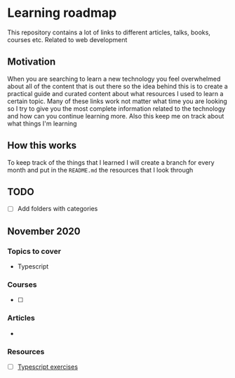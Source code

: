 # Learning roadmap

This repository contains a lot of links to different articles, talks, books, courses etc. Related to web development

## Motivation

When you are searching to learn a new technology you feel overwhelmed about all of the content that is out there so the idea behind this is to create a practical guide and curated content about what resources I used to learn a certain topic. Many of these links work not matter what time you are looking so I try to give you the most complete information related to the technology and how can you continue learning more. Also this keep me on track about what things I'm learning

## How this works

To keep track of the things that I learned I will create a branch for every month and put in the `README.md` the resources that I look through

## TODO

- [ ] Add folders with categories

## November 2020

### Topics to cover

- Typescript

### Courses

- [ ]


### Articles

-

### Resources

- [ ] [Typescript exercises](https://typescript-exercises.github.io/)
